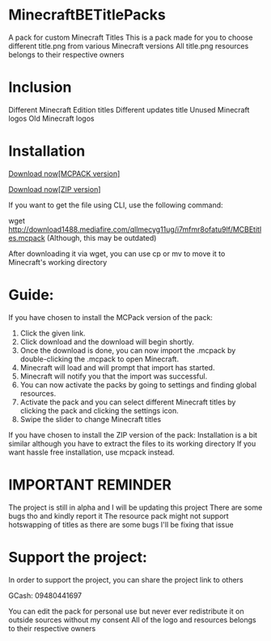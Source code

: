 # MinecraftBETitlePacks
A pack for custom Minecraft Titles
This is a pack made for you to choose different title.png from various Minecraft versions
All title.png resources belongs to their respective owners

# Inclusion
Different Minecraft Edition titles
Different updates title
Unused Minecraft logos
Old Minecraft logos

# Installation
<a href="http://www.mediafire.com/file/i7mfmr8ofatu9lf/MCBEtitles.mcpack/file">Download now[MCPACK version]</a>

<a href="http://www.mediafire.com/file/g5j3jfrap3ucsnb/MCBEtitles.zip/file">Download now[ZIP version]</a>

If you want to get the file using CLI, use the following command:

wget http://download1488.mediafire.com/qllmecyg11ug/i7mfmr8ofatu9lf/MCBEtitles.mcpack
(Although, this may be outdated)

After downloading it via wget, you can use cp or mv to move it to Minecraft's working directory

# Guide:
If you have chosen to install the MCPack version of the pack:

1. Click the given link.
2. Click download and the download will begin shortly.
3. Once the download is done, you can now import the .mcpack by double-clicking the .mcpack to open Minecraft.
4. Minecraft will load and will prompt that import has started.
5. Minecraft will notify you that the import was successful.
6. You can now activate the packs by going to settings and finding global resources.
7. Activate the pack and you can select different Minecraft titles by clicking the pack and clicking the settings icon.
8. Swipe the slider to change Minecraft titles

If you have chosen to install the ZIP version of the pack:
 Installation is a bit similar although you have to extract the files to its working directory
 If you want hassle free installation, use mcpack instead.

# IMPORTANT REMINDER
The project is still in alpha and I will be updating this project
There are some bugs tho and kindly report it
The resource pack might not support hotswapping of titles as there are some bugs
I'll be fixing that issue

# Support the project:
In order to support the project, you can share the project link to others

GCash: 09480441697

You can edit the pack for personal use but never ever redistribute it on outside sources without my consent
All of the logo and resources belongs to their respective owners
